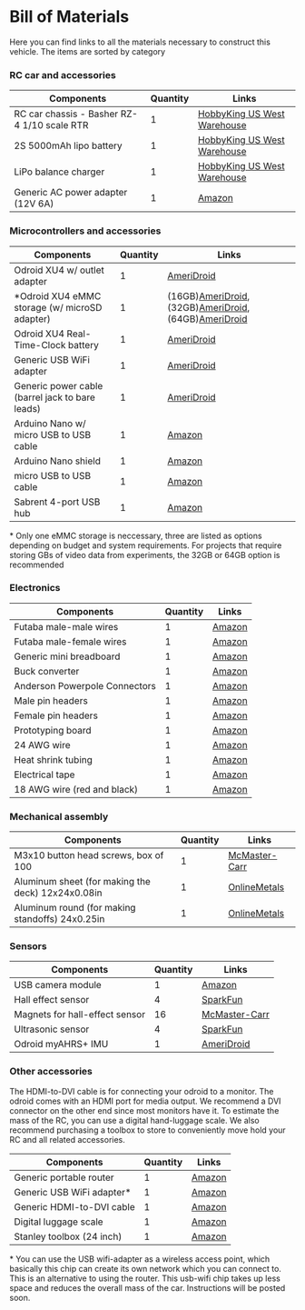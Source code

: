 # Bill of Materials

Here you can find links to all the materials necessary to construct this vehicle.
The items are sorted by category

### RC car and accessories

|                                        Components                           |            Quantity                 | Links |
|-------------------------------------------------------------------|-----------------------------|----| 
| RC car chassis - Basher RZ-4 1/10 scale RTR                       | 1 |[HobbyKing US West Warehouse](http://www.hobbyking.com/hobbyking/store/uh_viewItem.asp?idProduct=78041) | 
| 2S 5000mAh lipo battery                                           | 1 |[HobbyKing US West Warehouse](http://www.hobbyking.com/hobbyking/store/uh_viewitem.asp?idproduct=52279) | 
| LiPo balance charger                                              | 1 |[HobbyKing US West Warehouse](http://www.hobbyking.com/hobbyking/store/__5548__IMAX_B6_50W_5A_Charger_Discharger_1_6_Cells_GENUINE_.html) | 
| Generic AC power adapter (12V 6A)                                 | 1 |[Amazon](https://www.amazon.com/LCD-AC-Adapter-3-Prong-Power/dp/B003TUMDWG/154-7489469-2152315?ie=UTF8&keywords=12v%20ac%20adapter&qid=1440912062&ref_=sr_1_4&sr=8-4)                      | 


### Microcontrollers and accessories

|                                        Components                           |            Quantity                 | Links |
|-------------------------------------------------------------------|-----------------------------|----| 
| Odroid XU4 w/ outlet adapter                                      | 1 |[AmeriDroid](http://ameridroid.com/products/odroid-xu4)                  | 
| \*Odroid XU4 eMMC storage (w/ microSD adapter)                 | 1 |(16GB)[AmeriDroid](http://ameridroid.com/products/16gb-emmc-50-module-xu3-linux), (32GB)[AmeriDroid](http://ameridroid.com/products/32gb-emmc-5-0-module-xu3-linux),(64GB)[AmeriDroid](http://ameridroid.com/products/64gb-emmc-50-module-xu3-linux)   | 
| Odroid XU4 Real-Time-Clock battery                                | 1 |[AmeriDroid](http://ameridroid.com/products/rtc-battery)                  | 
| Generic USB WiFi adapter                                          | 1 |[AmeriDroid](http://ameridroid.com/products/wifi-module-3)                  | 
| Generic power cable (barrel jack to bare leads)                   | 1 |[AmeriDroid](http://ameridroid.com/products/dc-plug-and-cable-assembly-5-5mm)                  | 
| Arduino Nano w/ micro USB to USB cable                            | 1 |[Amazon](https://www.amazon.com/SainSmart-Nano-black-Cable-Arduino/dp/B00CJ7EARG/ref=sr_1_1?ie=UTF8&qid=1460665174&sr=8-1&keywords=arduino%2Bnano%2Bblack&th=1)                      | 
| Arduino Nano shield                                          | 1 |[Amazon](https://www.amazon.com/XINY-Expansion-Sensor-Arduino-Compatible/dp/B01J4T7EQK/ref=sr_1_3?s=electronics&ie=UTF8&qid=1491252231&sr=1-3&keywords=arduino+nano+shield)                      | 
| micro USB to USB cable                                            | 1 |[Amazon](https://www.amazon.com/StarTech-com-Inch-Micro-USB-Cable/dp/B003YKX6WM?ie=UTF8&keywords=usb%20to%20micro%20usb%20cable%206%20in&qid=1452628187&ref_=sr_1_1&sr=8-1)                      | 
| Sabrent 4-port USB hub                                            | 1 |[Amazon](https://www.amazon.com/Sabrent-4-Port-Individual-Switches-HB-UMLS/dp/B00BWF5U0M/ref=sr_1_1?ie=UTF8&qid=1456792062&sr=8-1&keywords=usb+hub)                      | 

\* Only one eMMC storage is neccessary, three are listed as options depending on budget and system requirements. For projects that require storing GBs of video data from experiments, the 32GB or 64GB option is recommended


### Electronics

|                                        Components                           |            Quantity                 | Links |
|-------------------------------------------------------------------|-----------------------------|----| 
| Futaba male-male wires                                            | 1 |[Amazon](https://www.amazon.com/VIMVIP-10pcs-300mm-Extension-Futaba/dp/B00N8OX7VO?ie=UTF8&keywords=Male%20to%20Male%20Servo%20Extension%20Cable%20Lead%20Futaba%20JR.&qid=1453195018&ref_=sr_1_1&sr=8-1)                      | 
| Futaba male-female wires                                          | 1 |[Amazon](https://www.amazon.com/Yueton-10pcs-Female-Extension-Futaba/dp/B013SSP4PG?ie=UTF8&keywords=Male%20to%20feMale%20Servo%20Extension%20Cable%20Lead%20Futaba%20JR.&qid=1453193818&ref_=sr_1_1&sr=8-1)                      | 
| Generic mini breadboard                                           | 1 |[Amazon](https://www.amazon.com/Phantom-YoYo-Points-Breadboard-Arduino/dp/B016Q6T7Q4?ie=UTF8&keywords=small%20breadboard&qid=1452566286&ref_=sr_1_1&s=industrial&sr=1-1)                      | 
| Buck converter                                                    | 1 |[Amazon](https://www.amazon.com/RioRand-LM2596-Converter-1-23V-30V-Pcs-LM2596/dp/B008BHB4L8?ie=UTF8&dpID=41oDKWEa9RL&dpSrc=sims&preST=_AC_UL160_SR160%2C160_&refRID=01A7EJHEN8SAB2NJQ89D&ref_=pd_sim_422_2)                      | 
| Anderson Powerpole Connectors                                     | 1 |[Amazon](http://www.amazon.com/Anderson-Powerpole-Connectors-50-Pair/dp/B0070RUJ0M/ref=pd_sim_21_6?ie=UTF8&dpID=517wIhpeMoL&dpSrc=sims&preST=_AC_UL160_SR160%2C160_&refRID=1RAAPAWHKCJ9ZFP7ZXDF)                      | 
| Male pin headers                                                  | 1 |[Amazon](https://www.amazon.com/Single-40Pin-2-54mm-Header-Connector/dp/B00R1LEIL8?ie=UTF8&keywords=male%20header%20pins&qid=1452565257&ref_=sr_1_3&sr=8-3)                      | 
| Female pin headers                                                | 1 |[Amazon](https://www.amazon.com/Straight-Female-Header-Spacing-Connector/dp/B00TGOJE1W?ie=UTF8&dpID=51giDgngCCL&dpSrc=sims&preST=_AC_UL160_SR160%2C160_&refRID=1KSKJTP2V9XPRNW59K9B&ref_=pd_sim_147_6)                      | 
| Prototyping board                                                 | 1 |[Amazon](https://www.amazon.com/DIY-Prototype-Paper-Universal-Board/dp/B014EPO1FG?ie=UTF8&keywords=prototype%20pcb&qid=1452565934&ref_=sr_1_1&sr=8-1)                      | 
| 24 AWG wire                                                       | 1 |[Amazon](https://www.amazon.com/Stranded-Length-0-0201-Diameter-UL1007/dp/B00N51OJNK/ref=sr_1_3?ie=UTF8&qid=1452565725&sr=8-3&keywords=stranded+wire)                      | 
| Heat shrink tubing                                                | 1 |[Amazon](http://www.amazon.com/gp/product/B00Q7V49RQ?psc=1&redirect=true&ref_=oh_aui_detailpage_o03_s00)                      | 
| Electrical tape                                                   | 1 |[Amazon](http://www.amazon.com/gp/product/B00004WCCP?psc=1&redirect=true&ref_=oh_aui_detailpage_o08_s00)                      | 
| 18 AWG wire (red and black)                                       | 1 |[Amazon](https://www.amazon.com/BNTECHGO-electrical-resistance-efficient-connection/dp/B01708AYYQ/ref=sr_1_1?s=lamps-light&ie=UTF8&qid=1473290746&sr=1-1&refinements=p_n_feature_keywords_browse-bin%3A3605500011)                   |                             | 

### Mechanical assembly

|                                        Components                           |            Quantity                 | Links |
|-------------------------------------------------------------------|-----------------------------|----| 
| M3x10 button head screws, box of 100                              | 1 |[McMaster-Carr](http://www.mcmaster.com/#94500a223/=z029h0)               | 
| Aluminum sheet (for making the deck) 12x24x0.08in                 | 1 |[OnlineMetals](http://www.onlinemetals.com/merchant.cfm?pid=1243&step=4&showunits=inches&id=76&top_cat=60)                | 
| Aluminum round (for making standoffs) 24x0.25in                   | 1 |[OnlineMetals](https://www.onlinemetals.com/merchant.cfm?pid=1080&step=4&showunits=inches&id=195&top_cat=60)                | 

### Sensors

|                                        Components                           |            Quantity                 | Links |
|-------------------------------------------------------------------|-----------------------------|----| 
| USB camera module                                                 | 1 |[Amazon](https://www.amazon.com/ELP-Driver-Camera-Module-ELP-USBFHD01M-L21/dp/B00KA7WSSU?ie=UTF8&*Version*=1&*entries*=0)                      | 
| Hall effect sensor                                                | 4 |[SparkFun](https://www.sparkfun.com/products/9312)                    | 
| Magnets for hall-effect sensor                                    | 16 |[McMaster-Carr](http://www.mcmaster.com/#5862k11/=ym68r3)               | 
| Ultrasonic sensor                                                 | 4 |[SparkFun](https://www.sparkfun.com/products/639)                    | 
| Odroid myAHRS+ IMU                                                | 1 |[AmeriDroid](http://ameridroid.com/products/myahrs-attitude-heading-reference-system)                  | 

### Other accessories
The HDMI-to-DVI cable is for connecting your odroid to a monitor. The odroid comes with an HDMI port for media output. We recommend a DVI connector on the other end since most monitors have it. To estimate the mass of the RC, you can use a digital hand-luggage scale. We also recommend purchasing a toolbox to store to conveniently move hold your RC and all related accessories.

|                                        Components                           |            Quantity                 | Links |
|-------------------------------------------------------------------|-----------------------------|----| 
| Generic portable router                                           | 1 |[Amazon](https://www.amazon.com/ZyXEL-Wireless-Pocket-Ethernet-MWR102/dp/B005WKIKA0?ie=UTF8&keywords=portable%20router%20zyxel&qid=1440797433&ref_=sr_1_1&sr=8-1)                      | 
| Generic USB WiFi adapter*                                          | 1 |[Amazon](https://www.amazon.com/Edimax-EW-7811Un-150Mbps-Raspberry-Supports/dp/B003MTTJOY)                  | 
| Generic HDMI-to-DVI cable                                                | 1 |[Amazon](https://www.amazon.com/Cable-Rankie-Rated-Speed-Bi-Directional/dp/B00YOSA85Q/ref=sr_1_1?s=electronics&ie=UTF8&qid=1469833924&sr=1-1-spons&keywords=hdmi+to+dvi+cable&psc=1)                  | 
| Digital luggage scale                                          | 1 |[Amazon](https://www.amazon.com/Etekcity-Digital-Hanging-Luggage-Temperature/dp/B00NW62PCA/ref=sr_1_1?ie=UTF8&qid=1475535318&sr=8-1&keywords=scale+luggage)                  | 
| Stanley toolbox (24 inch)                                             | 1 |[Amazon](https://www.amazon.com/dp/B006UJFAVO/ref=twister_B00HE69NTW?_encoding=UTF8&th=1)                  | 


\* You can use the USB wifi-adapter as a wireless access point, which basically this chip can create its own network which you can connect to. This is an alternative to using the router. This usb-wifi chip takes up less space and reduces the overall mass of the car. Instructions will be posted soon.